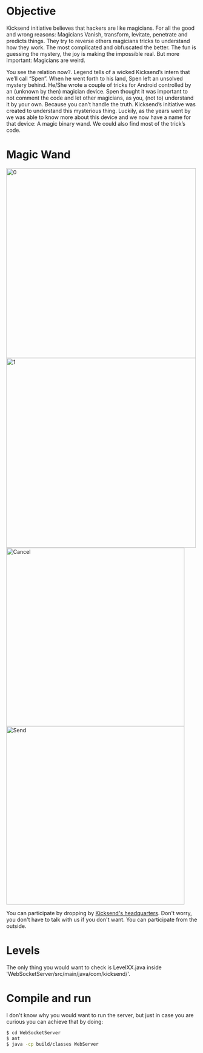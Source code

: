 Objective
==========

Kicksend initiative believes that hackers are like magicians. For all the good and wrong reasons: Magicians Vanish, transform, levitate, penetrate and predicts things. They try to reverse others magicians tricks to understand how they work. The most complicated and obfuscated the better. The fun is guessing the mystery, the joy is making the impossible real. But more important: Magicians are weird. 

You see the relation now?. Legend tells of a wicked Kicksend’s intern that we’ll call “Spen”. When he went forth to his land, Spen left an unsolved mystery behind. He/She wrote a couple of tricks for Android controlled by an (unknown by then) magician device. Spen thought it was important to not comment the code and let other magicians, as you, (not to) understand it by your own. Because you can’t handle the truth. Kicksend’s initiative was created to understand this mysterious thing. Luckily, as the years went by we was able to know more about this device and we now have a name for that device: A magic binary wand. We could also find most of the trick’s code.


Magic Wand
==========

<img src="https://raw.github.com/Kicksend/Initiative/master/Resources/hand0.png" alt="0" width="500" />
<img src="https://raw.github.com/Kicksend/Initiative/master/Resources/hand1.png" alt="1" width="500" />
<img src="https://raw.github.com/Kicksend/Initiative/master/Resources/handbackspace.png" alt="Cancel" height="470" />
<img src="https://raw.github.com/Kicksend/Initiative/master/Resources/handsend.png" alt="Send" height="470" />

You can participate by dropping by <a href="http://goo.gl/maps/BnhrW">Kicksend's headquarters</a>. Don't worry, you don't have to talk with us if you don't want. You can participate from the outside.

Levels
==========

The only thing you would want to check is LevelXX.java inside 'WebSocketServer/src/main/java/com/kicksend/'.


Compile and run
==========

I don't know why you would want to run the server, but just in case you are curious you can achieve that by doing:

```bash 
$ cd WebSocketServer
$ ant
$ java -cp build/classes WebServer
```

